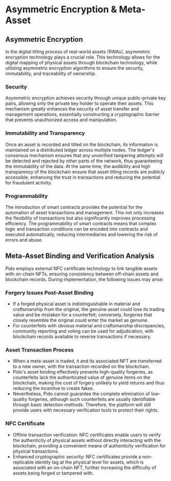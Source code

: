 # Asymmetric Encryption & Meta-Asset

## **Asymmetric Encryption**

In the digital titling process of real-world assets (RWAs), asymmetric encryption technology plays a crucial role. This technology allows for the digital mapping of physical assets through blockchain technology, while utilizing asymmetric encryption algorithms to ensure the security, immutability, and traceability of ownership.

### Security

Asymmetric encryption achieves security through unique public-private key pairs, allowing only the private key holder to operate their assets. This mechanism greatly enhances the security of asset transfer and management operations, essentially constructing a cryptographic barrier that prevents unauthorized access and manipulation.

### Immutability and Transparency

Once an asset is recorded and titled on the blockchain, its information is maintained on a distributed ledger across multiple nodes. The ledger's consensus mechanism ensures that any unverified tampering attempts will be detected and rejected by other parts of the network, thus guaranteeing the immutability of the data. At the same time, the audibility and high transparency of the blockchain ensure that asset titling records are publicly accessible, enhancing the trust in transactions and reducing the potential for fraudulent activity.

### Programmability

The introduction of smart contracts provides the potential for the automation of asset transactions and management. This not only increases the flexibility of transactions but also significantly improves processing efficiency. The programmability of smart contracts means that complex logic and transaction conditions can be encoded into contracts and executed automatically, reducing intermediaries and lowering the risk of errors and abuse.

## Meta-Asset Binding and Verification Analysis

Pido employs external NFC certificate technology to link tangible assets with on-chain NFTs, ensuring consistency between off-chain assets and blockchain records. During implementation, the following issues may arise:

### **Forgery Issues Post-Asset Binding**

* If a forged physical asset is indistinguishable in material and craftsmanship from the original, the genuine asset could lose its trading value and be mistaken for a counterfeit; conversely, forgeries that closely resemble the original could enter the market as genuine.&#x20;
* For counterfeits with obvious material and craftsmanship discrepancies, community reporting and voting can be used for adjudication, with blockchain records available to reverse transactions if necessary.&#x20;

### Asset Transaction Process

* When a meta-asset is traded, it and its associated NFT are transferred to a new owner, with the transaction recorded on the blockchain.&#x20;
* Pido's asset binding effectively prevents high-quality forgeries, as counterfeits lack the authenticated value of genuine items on the blockchain, making the cost of forgery unlikely to yield returns and thus reducing the incentive to create fakes.&#x20;
* Nevertheless, Pido cannot guarantee the complete elimination of low-quality forgeries, although such counterfeits are usually identifiable through basic detection methods. Therefore, the platform will still provide users with necessary verification tools to protect their rights.

### NFC Certificate

* Offline transaction verification: NFC certificates enable users to verify the authenticity of physical assets without directly interacting with the blockchain, providing a convenient means of authenticity verification for physical transactions.
* Enhanced cryptographic security: NFC certificates provide a non-replicable identity tag at the physical level for assets, which is associated with an on-chain NFT, further increasing the difficulty of assets being forged or tampered with.
